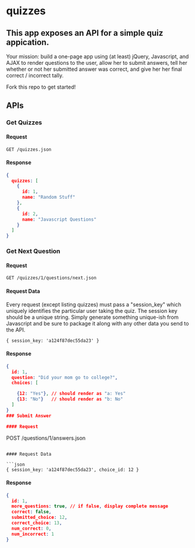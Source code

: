 # quizzes

## This app exposes an API for a simple quiz appication.

Your mission: build a one-page app using (at least) jQuery, Javascript, and AJAX to render questions to the user, allow her to submit answers, tell her whether or not her submitted answer was correct, and give her her final correct / incorrect tally.

Fork this repo to get started!

## APIs

### Get Quizzes

#### Request

```
GET /quizzes.json
```

#### Response

```json
{
  quizzes: [
    {
      id: 1,
      name: "Random Stuff"
    },
    {
      id: 2,
      name: "Javascript Questions"
    }
  ]
}
```

### Get Next Question

#### Request

```
GET /quizzes/1/questions/next.json
```

#### Request Data

Every request (except listing quizzes) must pass a "session_key" which uniquely identifies the particular user taking the quiz. The session key should be a unique string. Simply generate something unique-ish from Javascript and be sure to package it along with any other data you send to the API.

```
{ session_key: 'a124f87dec55da23' }
```

#### Response

```json
{
  id: 1,
  question: "Did your mom go to college?",
  choices: [

    {12: "Yes"}, // should render as "a: Yes"
    {13: "No"}   // should render as "b: No"
  ]
}
### Submit Answer

#### Request

```
POST /questions/1/answers.json
```

#### Request Data

```json
{ session_key: 'a124f87dec55da23', choice_id: 12 }
```


#### Response

```json
{
  id: 1,
  more_questions: true, // if false, display complete message
  correct: false,
  submitted_choice: 12,
  correct_choice: 13,
  num_correct: 0,
  num_incorrect: 1
}
```
